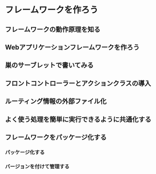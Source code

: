 # フレームワークを作ろう

## フレームワークの動作原理を知る

## Webアプリケーションフレームワークを作ろう

## 巣のサーブレットで書いてみる

## フロントコントローラーとアクションクラスの導入

## ルーティング情報の外部ファイル化

## よく使う処理を簡単に実行できるように共通化する

## フレームワークをパッケージ化する

### パッケージ化する

### バージョンを付けて管理する